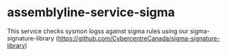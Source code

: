 # assemblyline-service-sigma

This service checks sysmon logss against sigma rules using our sigma-signature-library (https://github.com/CybercentreCanada/sigma-signature-library)

